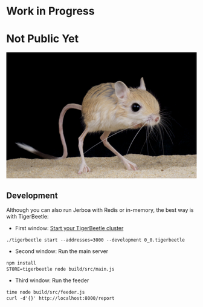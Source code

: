 # Work in Progress
# Not Public Yet

![jerboa](./jerboa.jpg)

## Development
Although you can also run Jerboa with Redis or in-memory, the best way is with TigerBeetle:

* First window: [Start your TigerBeetle cluster](https://docs.tigerbeetle.com/quick-start#3-start-your-cluster)
```
./tigerbeetle start --addresses=3000 --development 0_0.tigerbeetle
```
* Second window: Run the main server
```
npm install
STORE=tigerbeetle node build/src/main.js
```
* Third window: Run the feeder
```
time node build/src/feeder.js
curl -d'{}' http://localhost:8000/report
```